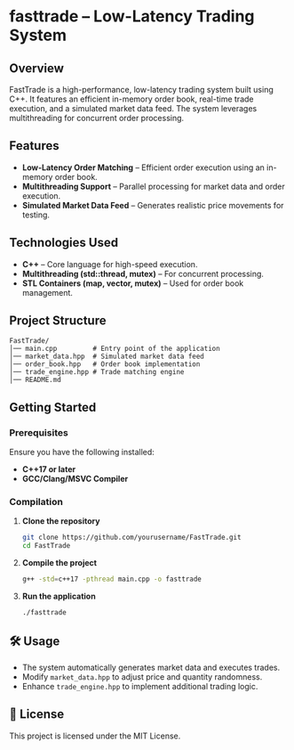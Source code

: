 # fasttrade – Low-Latency Trading System

## Overview
FastTrade is a high-performance, low-latency trading system built using C++. It features an efficient in-memory order book, real-time trade execution, and a simulated market data feed. The system leverages multithreading for concurrent order processing.

## Features
- **Low-Latency Order Matching** – Efficient order execution using an in-memory order book.
- **Multithreading Support** – Parallel processing for market data and order execution.
- **Simulated Market Data Feed** – Generates realistic price movements for testing.

## Technologies Used
- **C++** – Core language for high-speed execution.
- **Multithreading (std::thread, mutex)** – For concurrent processing.
- **STL Containers (map, vector, mutex)** – Used for order book management.

## Project Structure
```
FastTrade/
│── main.cpp         # Entry point of the application
│── market_data.hpp  # Simulated market data feed
│── order_book.hpp   # Order book implementation
│── trade_engine.hpp # Trade matching engine
│── README.md
```

## Getting Started
### Prerequisites
Ensure you have the following installed:
- **C++17 or later**
- **GCC/Clang/MSVC Compiler**

### Compilation
1. **Clone the repository**
   ```sh
   git clone https://github.com/yourusername/FastTrade.git
   cd FastTrade
   ```
2. **Compile the project**
   ```sh
   g++ -std=c++17 -pthread main.cpp -o fasttrade
   ```
3. **Run the application**
   ```sh
   ./fasttrade
   ```

## 🛠️ Usage
- The system automatically generates market data and executes trades.
- Modify `market_data.hpp` to adjust price and quantity randomness.
- Enhance `trade_engine.hpp` to implement additional trading logic.

## 📜 License
This project is licensed under the MIT License.

